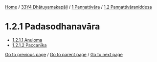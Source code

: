 
[Home](/) / [33Y4 Dhātuyamakapāḷi](/tipitaka/33Y4.md) / [1 Paṇṇattivāra](/tipitaka/33Y4/1.md) / [1.2 Paṇṇattivāraniddesa](/tipitaka/33Y4/1/1.2.md)

# 1.2.1 Padasodhanavāra

* [1.2.1.1 Anuloma](/tipitaka/33Y4/1/1.2/1.2.1/1.2.1.1.md)
* [1.2.1.2 Paccanīka](/tipitaka/33Y4/1/1.2/1.2.1/1.2.1.2.md)

[Go to previous page](/tipitaka/33Y4/1/1.2.md) / [Go to parent page](/tipitaka/33Y4/1/1.2.md) / [Go to next page](/tipitaka/33Y4/1/1.2/1.2.1/1.2.1.1.md)


